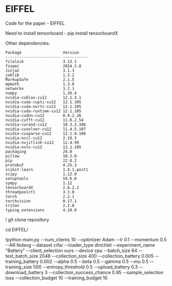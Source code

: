 # EIFFEL
Code for the paper - EIFFEL

Need to install tensorboard - pip install tensorboardX<br>

Other dependencies:
```
Package                  Version
------------------------ -----------
filelock                 3.13.1
fsspec                   2024.2.0
Jinja2                   3.1.3
joblib                   1.3.2
MarkupSafe               2.1.5
mpmath                   1.3.0
networkx                 3.2.1
numpy                    1.26.4
nvidia-cublas-cu12       12.1.3.1
nvidia-cuda-cupti-cu12   12.1.105
nvidia-cuda-nvrtc-cu12   12.1.105
nvidia-cuda-runtime-cu12 12.1.105
nvidia-cudnn-cu12        8.9.2.26
nvidia-cufft-cu12        11.0.2.54
nvidia-curand-cu12       10.3.2.106
nvidia-cusolver-cu12     11.4.5.107
nvidia-cusparse-cu12     12.1.0.106
nvidia-nccl-cu12         2.19.3
nvidia-nvjitlink-cu12    12.4.99
nvidia-nvtx-cu12         12.1.105
packaging                24.0
pillow                   10.2.0
pip                      22.0.2
protobuf                 4.25.3
scikit-learn             1.4.1.post1
scipy                    1.12.0
setuptools               59.6.0
sympy                    1.12
tensorboardX             2.6.2.2
threadpoolctl            3.3.0
torch                    2.2.1
torchvision              0.17.1
triton                   2.2.0
typing_extensions        4.10.0
```

! git clone repository

cd EIFFEL/

!python main.py --num_clients 10 --optimizer Adam --lr 0.1 --momentum 0.5 --AR fedavg --dataset cifar --loader_type dirichlet --experiment_name "Battery" --client_selection ours --device cpu --batch_size 64 --test_batch_size 2048  --collection_size 400 --collection_battery 0.005 --training_battery 0.002 --alpha 0.5 --beta 0.5 --gamma 0.5 --mu 0.5 --training_size 500 --entropy_threshold 0.5 --upload_battery 0.3 --download_battery 3 --collection_success_chance 0.95 --sample_selection loss --collection_budget 10 --training_budget 10
